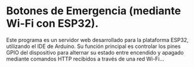 # Botones de Emergencia (mediante Wi-Fi con ESP32).

Este programa es un servidor web desarrollado para la plataforma ESP32, utilizando el IDE de Arduino. Su función principal es controlar los pines GPIO del dispositivo para alternar su estado entre encendido y apagado mediante comandos HTTP recibidos a través de una red Wi-Fi...
